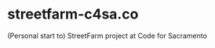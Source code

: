 streetfarm-c4sa.co
==================

(Personal start to) StreetFarm project at Code for Sacramento
